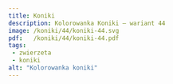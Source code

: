 ```yaml
---
title: Koniki
description: Kolorowanka Koniki – wariant 44
image: /koniki/44/koniki-44.svg
pdf:   /koniki/44/koniki-44.pdf
tags:
 - zwierzeta
 - koniki
alt: "Kolorowanka koniki"
---
```

